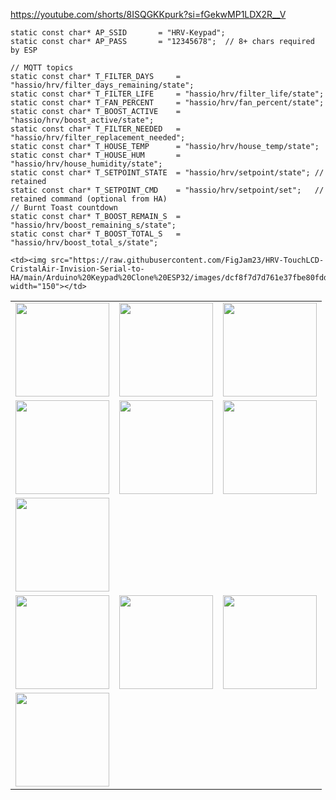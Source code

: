 https://youtube.com/shorts/8ISQGKKpurk?si=fGekwMP1LDX2R__V

```
static const char* AP_SSID       = "HRV-Keypad";
static const char* AP_PASS       = "12345678";  // 8+ chars required by ESP

// MQTT topics
static const char* T_FILTER_DAYS     = "hassio/hrv/filter_days_remaining/state";
static const char* T_FILTER_LIFE     = "hassio/hrv/filter_life/state";
static const char* T_FAN_PERCENT     = "hassio/hrv/fan_percent/state";
static const char* T_BOOST_ACTIVE    = "hassio/hrv/boost_active/state";
static const char* T_FILTER_NEEDED   = "hassio/hrv/filter_replacement_needed";
static const char* T_HOUSE_TEMP      = "hassio/hrv/house_temp/state";
static const char* T_HOUSE_HUM       = "hassio/hrv/house_humidity/state";
static const char* T_SETPOINT_STATE  = "hassio/hrv/setpoint/state"; // retained
static const char* T_SETPOINT_CMD    = "hassio/hrv/setpoint/set";   // retained command (optional from HA)
// Burnt Toast countdown
static const char* T_BOOST_REMAIN_S  = "hassio/hrv/boost_remaining_s/state";
static const char* T_BOOST_TOTAL_S   = "hassio/hrv/boost_total_s/state";
```
<table>
  <tr>
    <td><img src="https://raw.githubusercontent.com/FigJam23/HRV-TouchLCD-CristalAir-Invision-Serial-to-HA/main/Arduino%20Keypad%20Clone%20ESP32/Keypad%20Home%20Screens/6e0b0809-e17d-45b1-8727-2efd2609b403.png" width="150"></td>
    <td><img src="https://raw.githubusercontent.com/FigJam23/HRV-TouchLCD-CristalAir-Invision-Serial-to-HA/main/Arduino%20Keypad%20Clone%20ESP32/Screenshot_20250811_145851_AliExpress.jpg" width="150"></td>
    <td><img src="https://raw.githubusercontent.com/FigJam23/HRV-TouchLCD-CristalAir-Invision-Serial-to-HA/main/Arduino%20Keypad%20Clone%20ESP32/Keypad%20Home%20Screens/f7614291-c459-4cea-b07e-f4bfe5d946c0(4).png" width="150"></td>
  </tr>
  <tr>
    <td><img src="https://raw.githubusercontent.com/FigJam23/HRV-TouchLCD-CristalAir-Invision-Serial-to-HA/main/Arduino%20Keypad%20Clone%20ESP32/Keypad%20Home%20Screens/file_0000000060ec61fd84d62c2a60668eef.png" width="150"></td>
    <td><img src="https://raw.githubusercontent.com/FigJam23/HRV-TouchLCD-CristalAir-Invision-Serial-to-HA/main/Arduino%20Keypad%20Clone%20ESP32/Keypad%20Home%20Screens/file_0000000086a461f8abbdfd0f251aac8b(1).png" width="150"></td>
    <td><img src="https://raw.githubusercontent.com/FigJam23/HRV-TouchLCD-CristalAir-Invision-Serial-to-HA/main/Arduino%20Keypad%20Clone%20ESP32/Keypad%20Home%20Screens/file_00000000ba5061f8b88bcc3f6a8952d6.png" width="150"></td>
  </tr>
  <tr>
    <td><img src="https://raw.githubusercontent.com/FigJam23/HRV-TouchLCD-CristalAir-Invision-Serial-to-HA/main/Arduino%20Keypad%20Clone%20ESP32/Keypad%20Home%20Screens/file_00000000bd6c622f9eaf868b7891e35b.png" width="150"></td>
  </tr>
    <tr>
    <td><img src="https://raw.githubusercontent.com/FigJam23/HRV-TouchLCD-CristalAir-Invision-Serial-to-HA/main/Arduino%20Keypad%20Clone%20ESP32/images/20250817_124352.jpg" width="150"></td>
    <td><img src="https://raw.githubusercontent.com/FigJam23/HRV-TouchLCD-CristalAir-Invision-Serial-to-HA/main/Arduino%20Keypad%20Clone%20ESP32/images/20250817_155330.jpg" width="150"></td>
    <td><img src="https://raw.githubusercontent.com/FigJam23/HRV-TouchLCD-CristalAir-Invision-Serial-to-HA/main/Arduino%20Keypad%20Clone%20ESP32/images/Screenshot%202025-08-17%20155137.png" width="150"></td>
  </tr>
  <tr>
    <td><img src="https://raw.githubusercontent.com/FigJam23/HRV-TouchLCD-CristalAir-Invision-Serial-to-HA/main/Arduino%20Keypad%20Clone%20ESP32/images/Screenshot_20250816_200522_Photos.jpg" width="150"></td>
    
    <td><img src="https://raw.githubusercontent.com/FigJam23/HRV-TouchLCD-CristalAir-Invision-Serial-to-HA/main/Arduino%20Keypad%20Clone%20ESP32/images/dcf8f7d7d761e37fbe80fdd2cfe1de518e234cb3.png" width="150"></td>
  </tr>

</table>
